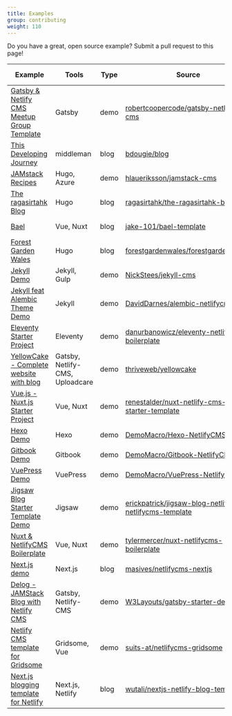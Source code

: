 ```yaml
---
title: Examples
group: contributing
weight: 110
---
```


Do you have a great, open source example? Submit a pull request to this page!

Example | Tools | Type | Source | More info |
--- | --- | --- | --- | ---
[Gatsby & Netlify CMS Meetup Group Template](https://github.com/robertcoopercode/gatsby-netlify-cms) | Gatsby | demo | [robertcoopercode/gatsby-netlify-cms](https://github.com/robertcoopercode/gatsby-netlify-cms) | [blog post](https://blog.logrocket.com/gatsby-netlify-cms-a-perfect-pairing-d50d59d16f67)
[This Developing Journey](https://briandouglas.me) | middleman | blog | [bdougie/blog](https://github.com/bdougie/blog) | [blog post](https://www.netlify.com/blog/2017/04/20/creating-a-blog-with-middleman-and-netlify-cms/)
[JAMstack Recipes](https://jamstack-cms.netlify.com) | Hugo, Azure | demo | [hlaueriksson/jamstack-cms](https://github.com/hlaueriksson/jamstack-cms) | [blog post](http://conductofcode.io/post/managing-content-for-a-jamstack-site-with-netlify-cms/)
[The ragasirtahk Blog](https://www.ragasirtahk.tk/) | Hugo | blog | [ragasirtahk/the-ragasirtahk-blog](https://github.com/ragasirtahk/the-ragasirtahk-blog) | [blog post](https://www.ragasirtahk.tk/2018/01/setting-up-netlify-cms-on-hugo/)
[Bael](https://bael-theme.jake101.com/) | Vue, Nuxt | blog | [jake-101/bael-template](https://github.com/jake-101/bael-template) | [blog post](https://bael-theme.jake101.com/blog/2018-06-19-top-10-reasons-why)
[Forest Garden Wales](https://www.forestgarden.wales/) | Hugo | blog | [forestgardenwales/forestgarden.wales](https://github.com/forestgardenwales/forestgarden.wales) | [blog post](https://www.forestgarden.wales/blog/now-using-netlify-cms/)
[Jekyll Demo](https://jekyll-netlifycms.netlify.com/) | Jekyll, Gulp | demo | [NickStees/jekyll-cms](https://github.com/NickStees/jekyll-cms) | [read me](https://github.com/NickStees/jekyll-cms)
[Jekyll feat Alembic Theme Demo](https://alembic-kit-demo.netlify.com/) | Jekyll | demo | [DavidDarnes/alembic-netlifycms-kit](https://github.com/daviddarnes/alembic-netlifycms-kit) | [read me](https://github.com/daviddarnes/alembic-netlifycms-kit#starter-kit-for-alembic-with-netlify-cms)
[Eleventy Starter Project](https://eleventy-netlify-boilerplate.netlify.com/) | Eleventy | demo | [danurbanowicz/eleventy-netlify-boilerplate](https://github.com/danurbanowicz/eleventy-netlify-boilerplate) | [read me](https://github.com/danurbanowicz/eleventy-netlify-boilerplate)
[YellowCake - Complete website with blog](https://yellowcake.netlify.com) | Gatsby, Netlify-CMS, Uploadcare | demo | [thriveweb/yellowcake](https://github.com/thriveweb/yellowcake/) | [blog post](https://thriveweb.com.au/the-lab/yellowcake-gatsby-react-js-starter-project/)
[Vue.js - Nuxt.js Starter Project](https://github.com/renestalder/nuxt-netlify-cms-starter-template) | Vue, Nuxt | demo | [renestalder/nuxt-netlify-cms-starter-template](https://github.com/renestalder/nuxt-netlify-cms-starter-template) | [read me](https://github.com/renestalder/nuxt-netlify-cms-starter-template)
[Hexo Demo](https://hexocms.imst.xyz/) | Hexo | demo | [DemoMacro/Hexo-NetlifyCMS](https://github.com/DemoMacro/Hexo-NetlifyCMS) | [read me](https://github.com/DemoMacro/Hexo-NetlifyCMS)
[Gitbook Demo](https://gitbook.imst.xyz/) | Gitbook | demo | [DemoMacro/Gitbook-NetlifyCMS](https://github.com/DemoMacro/Gitbook-NetlifyCMS) | [read me](https://github.com/DemoMacro/Gitbook-NetlifyCMS)
[VuePress Demo](https://vuepress.imst.xyz/) | VuePress | demo | [DemoMacro/VuePress-NetlifyCMS](https://github.com/DemoMacro/VuePress-NetlifyCMS) | [read me](https://github.com/DemoMacro/VuePress-NetlifyCMS)
[Jigsaw Blog Starter Template Demo](https://jigsaw-blog-netlify-netlifycms-template.netlify.com/) | Jigsaw | demo | [erickpatrick/jigsaw-blog-netlify-netlifycms-template](https://github.com/erickpatrick/jigsaw-blog-netlify-netlifycms-template) | [blog post](https://www.erickpatrick.net/blog/augmenting-tightenco-jigsaw-with-netlifycms/)
[Nuxt & NetlifyCMS Boilerplate](https://nuxt-netlifycms-boilerplate.netlify.com/) | Vue, Nuxt | demo | [tylermercer/nuxt-netlifycms-boilerplate](https://github.com/tylermercer/nuxt-netlifycms-boilerplate) | [read me](https://github.com/tylermercer/nuxt-netlifycms-boilerplate)
[Next.js demo](https://netlifycms-nextjs.netlify.com) | Next.js | blog | [masives/netlifycms-nextjs](https://github.com/masives/netlifycms-nextjs) | [read me](https://github.com/masives/netlifycms-nextjs)
[Delog - JAMStack Blog with Netlify CMS](https://delog-w3layouts.netlify.com/) | Gatsby, Netlify-CMS | demo | [W3Layouts/gatsby-starter-delog](https://github.com/W3Layouts/gatsby-starter-delog) | [blog post](https://w3layouts.com/articles/delog-gatsby-starter-netlify-cms/)
[Netlify CMS template for Gridsome](https://netlifycms-gridsome.suits.at/) | Gridsome, Vue | demo | [suits-at/netlifycms-gridsome](https://github.com/suits-at/netlifycms-gridsome) | [read me](https://github.com/suits-at/netlifycms-gridsome)
[Next.js blogging template for Netlify](https://nextjs-netlify-blog-template.netlify.app/) | Next.js, Netlify | blog | [wutali/nextjs-netlify-blog-template](https://github.com/wutali/nextjs-netlify-blog-template) | [read me](https://github.com/wutali/nextjs-netlify-blog-template)
